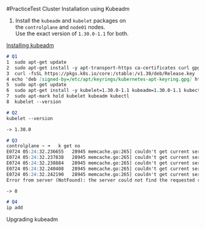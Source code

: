 #PracticeTest 
Cluster Installation using Kubeadm

1. Install the `kubeadm` and `kubelet` packages on the `controlplane` and `node01` nodes.  
  Use the exact version of `1.30.0-1.1` for both.

[Installing kubeadm](https://kubernetes.io/docs/setup/production-environment/tools/kubeadm/install-kubeadm/)
```md
# Q1
1  sudo apt-get update
2  sudo apt-get install -y apt-transport-https ca-certificates curl gpg
3  curl -fsSL https://pkgs.k8s.io/core:/stable:/v1.30/deb/Release.key | sudo gpg --dearmor -o /etc/apt/keyrings/kubernetes-apt-keyring.gpg
4 echo 'deb [signed-by=/etc/apt/keyrings/kubernetes-apt-keyring.gpg] https://pkgs.k8s.io/core:/stable:/v1.30/deb/ /' | sudo tee /etc/apt/sources.list.d/kubernetes.list
5  sudo apt-get update
6  sudo apt-get install -y kubelet=1.30.0-1.1 kubeadm=1.30.0-1.1 kubectl=1.30.0-1.1
7  sudo apt-mark hold kubelet kubeadm kubectl
8  kubelet --version

# Q2
kubelet --version

-> 1.30.0

# Q3
controlplane ~ ➜   k get no
E0724 05:24:32.236655   28945 memcache.go:265] couldn't get current server API group list: the server could not find the requested resource
E0724 05:24:32.237838   28945 memcache.go:265] couldn't get current server API group list: the server could not find the requested resource
E0724 05:24:32.238884   28945 memcache.go:265] couldn't get current server API group list: the server could not find the requested resource
E0724 05:24:32.240408   28945 memcache.go:265] couldn't get current server API group list: the server could not find the requested resource
E0724 05:24:32.242190   28945 memcache.go:265] couldn't get current server API group list: the server could not find the requested resource
Error from server (NotFound): the server could not find the requested resource

-> 0
```
```md
# Q4
ip add
```


Upgrading kubeadm